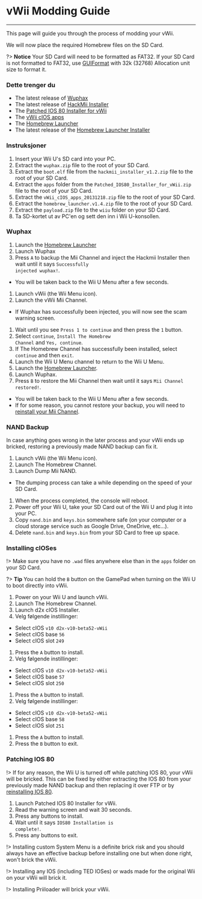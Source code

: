# vWii Modding Guide
---
This page will guide you through the process of modding your vWii.

We will now place the required Homebrew files on the SD Card.

?> **Notice** Your SD Card will need to be formatted as FAT32. If your SD Card is not formatted to FAT32, use [GUIFormat](http://www.ridgecrop.demon.co.uk/index.htm?guiformat.htm) with 32k (32768) Allocation unit size to format it.

### Dette trenger du

- The latest release of [Wuphax](http://wiiubru.com/appstore/zips/wuphax.zip)
- The latest release of [HackMii Installer](https://bootmii.org/download/)
- The <a href="docs/files/Patched_IOS80_Installer_for_vWii.zip" download>Patched IOS 80 Installer for vWii</a>
- The <a href ="docs/files/vWii_cIOS_apps_20131218.zip" download>vWii cIOS apps</a>
- The [Homebrew Launcher](https://github.com/dimok789/homebrew_launcher/releases/download/1.4/homebrew_launcher.v1.4.zip)
- The latest release of the [Homebrew Launcher Installer](https://github.com/wiiu-env/homebrew_launcher_installer/releases/download/v1.4/payload.zip)

### Instruksjoner

1. Insert your Wii U's SD card into your PC.
1. Extract the `wuphax.zip` file to the root of your SD Card.
1. Extract the `boot.elf` file from the <code>hackmii_<wbr>installer_<wbr>v1.2<wbr>.zip</code> file to the root of your SD Card.
1. Extract the `apps` folder from the <code>Patched_<wbr>IOS80_<wbr>Installer_<wbr>for_<wbr>vWii<wbr>.zip</code> file to the root of your SD Card.
1. Extract the <code>vWii_<wbr>cIOS_<wbr>apps_<wbr>20131218<wbr>.zip</code> file to the root of your SD Card.
1. Extract the <code>homebrew_<wbr>launcher.<wbr>v1.4.zip</code> file to the root of your SD Card.
1. Extract the `payload.zip` file to the `wiiu` folder on your SD Card.
1. Ta SD-kortet ut av PC'en og sett den inn i Wii U-konsollen.

### Wuphax

1. Launch the [Homebrew Launcher](vwii/browser-exploit)
1. Launch Wuphax
1. Press `A` to backup the Mii Channel and inject the Hackmii Installer then wait until it says <code>Successfully <wbr>injected <wbr>wuphax!</code>.
 - You will be taken back to the Wii U Menu after a few seconds.
1. Launch vWii (the Wii Menu icon).
1. Launch the vWii Mii Channel.
 - If Wuphax has successfully been injected, you will now see the scam warning screen.
1. Wait until you see `Press 1 to continue` and then press the `1` button.
1. Select `continue`, <code>Install <wbr>The <wbr>Homebrew <wbr>Channel</code> and `Yes, continue`.
1. If The Homebrew Channel has successfully been installed, select `continue` and then `exit`.
1. Launch the Wii U Menu channel to return to the Wii U Menu.
1. Launch the [Homebrew Launcher](vwii/browser-exploit).
1. Launch Wuphax.
1. Press `B` to restore the Mii Channel then wait until it says <code>Mii <wbr>Channel <wbr>restored!</code>.
 - You will be taken back to the Wii U Menu after a few seconds.
 - If for some reason, you cannot restore your backup, you will need to [reinstall your Mii Channel](recover-mii-channel).

### NAND Backup

In case anything goes wrong in the later process and your vWii ends up bricked, restoring a previously made NAND backup can fix it.

1. Launch vWii (the Wii Menu icon).
1. Launch The Homebrew Channel.
1. Launch Dump Mii NAND.
 - The dumping process can take a while depending on the speed of your SD Card.
1. When the process completed, the console will reboot.
1. Power off your Wii U, take your SD Card out of the Wii U and plug it into your PC.
1. Copy `nand.bin` and `keys.bin` somewhere safe (on your computer or a cloud storage service such as Google Drive, OneDrive, etc...).
1. Delete `nand.bin` and `keys.bin` from your SD Card to free up space.

### Installing cIOSes

!> Make sure you have no `.wad` files anywhere else than in the `apps` folder on your SD Card.

?> **Tip** You can hold the `B` button on the GamePad when turning on the Wii U to boot directly into vWii.

1. Power on your Wii U and launch vWii.
1. Launch The Homebrew Channel.
1. Launch d2x cIOS Installer.
1. Velg følgende instillinger:
 - Select cIOS `v10 d2x-v10-beta52-vWii`
 - Select cIOS base `56`
 - Select cIOS slot `249`
1. Press the `A` button to install.
1. Velg følgende instillinger:
 - Select cIOS `v10 d2x-v10-beta52-vWii`
 - Select cIOS base `57`
 - Select cIOS slot `250`
1. Press the `A` button to install.
1. Velg følgende instillinger:
 - Select cIOS `v10 d2x-v10-beta52-vWii`
 - Select cIOS base `58`
 - Select cIOS slot `251`
1. Press the `A` button to install.
1. Press the `B` button to exit.

### Patching IOS 80

!> If for any reason, the Wii U is turned off while patching IOS 80, your vWii will be bricked. This can be fixed by either extracting the IOS 80 from your previously made NAND backup and then replacing it over FTP or by [reinstalling IOS 80](recover-ios).

1. Launch Patched IOS 80 Installer for vWii.
1. Read the warning screen and wait 30 seconds.
1. Press any buttons to install.
1. Wait until it says <code>IOS80 <wbr>Installation <wbr>is <wbr>complete!</code>.
1. Press any buttons to exit.

!> Installing custom System Menu is a definite brick risk and you should always have an effective backup before installing one but when done right, won't brick the vWii.

!> Installing any IOS (including TED IOSes) or wads made for the original Wii on your vWii will brick it.

!> Installing Priiloader will brick your vWii.
